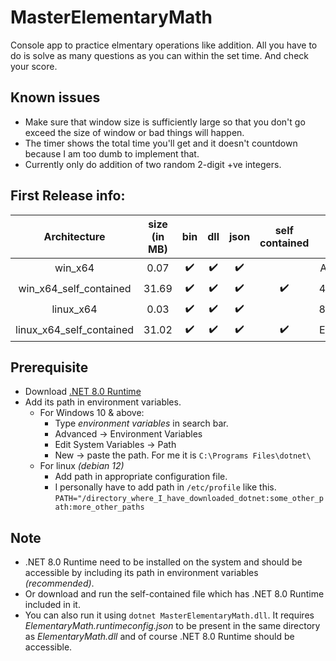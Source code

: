 # MasterElementaryMath
Console app to practice elmentary operations like addition. All you have to do is solve as many questions as you can within the set time. And check your score.

## Known issues
- Make sure that window size is sufficiently large so that you don't go exceed the size of window or bad things will happen.
- The timer shows the total time you'll get and it doesn't countdown because I am too dumb to implement that.
- Currently only do addition of two random 2-digit +ve integers.

## First Release info:
| Architecture | size (in MB) | bin | dll | json | self contained | SHA 256 |
| :---: | :---: | :---: | :---: | :---: | :---: | :---: |
| win_x64 | 0.07 | :heavy_check_mark: | :heavy_check_mark: | :heavy_check_mark: | | AF554C88C6B9A01F685E4B76498A0BF7EAE9B08094A892F10DBD7742FD1E68C9 |
| win_x64_self_contained | 31.69 | :heavy_check_mark: | :heavy_check_mark: | :heavy_check_mark: | :heavy_check_mark: | 4C7D1B8E714063F59D4EE935A3F749FCBD30D63EC791B51BA9F35AF12C77CA0B |
| linux_x64 | 0.03 | :heavy_check_mark: | :heavy_check_mark: | :heavy_check_mark: | | 817A071A3F9918DA5C69D847843BE65DC29DE45B1AF4B95FCB0E870CC01EE899 |
| linux_x64_self_contained | 31.02 | :heavy_check_mark: | :heavy_check_mark: | :heavy_check_mark: | :heavy_check_mark: | EAC51873B71689131F26F28D974D46838BC4522ADAB248C9740E48C95504E54B |

## Prerequisite
- Download [.NET 8.0 Runtime](https://dotnet.microsoft.com/en-us/download)
- Add its path in environment variables.
    - For Windows 10 & above:
         - Type *environment variables* in search bar.
         - Advanced -> Environment Variables
         - Edit System Variables -> Path
         - New -> paste the path. For me it is `C:\Programs Files\dotnet\`
    - For linux *(debian 12)*
         - Add path in appropriate configuration file.
         - I personally have to add path in `/etc/profile` like this. `PATH="/directory_where_I_have_downloaded_dotnet:some_other_path:more_other_paths`

## Note
- .NET 8.0 Runtime need to be installed on the system and should be accessible by including its path in environment variables *(recommended)*.
- Or download and run the self-contained file which has .NET 8.0 Runtime included in it.
- You can also run it using `dotnet MasterElementaryMath.dll`. It requires *ElementaryMath.runtimeconfig.json* to be present in the same directory as *ElementaryMath.dll* and of course .NET 8.0 Runtime should be accessible.
